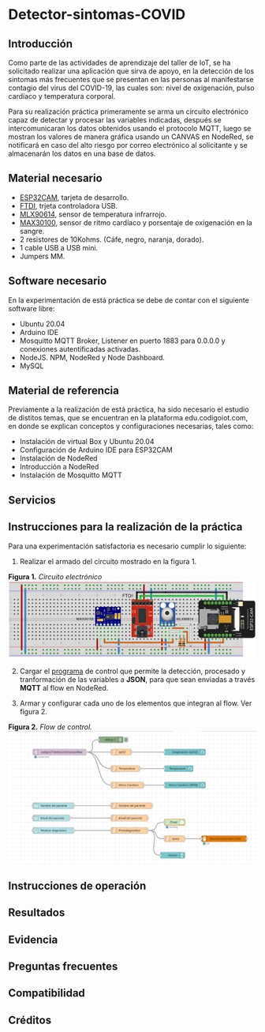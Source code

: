 # Detector-sintomas-COVID
## Introducción

Como parte de las actividades de aprendizaje del taller de IoT, se ha solicitado realizar una aplicación que sirva de apoyo, en la detección de los sintomas más frecuentes que se presentan en las personas al manifestarse contagio del virus del COVID-19, las cuales son: nivel de oxigenación, pulso cardíaco y temperatura corporal.

Para su realización práctica primeramente se arma un circuito electrónico capaz de detectar y procesar las variables indicadas, después se intercomunicaran los datos obtenidos usando el protocolo MQTT, luego se mostran los valores de manera gráfica usando un CANVAS en NodeRed, se notificará en caso del alto riesgo por correo electrónico al solicitante y se almacenarán los datos en una base de datos.

## Material necesario

- [ESP32CAM](https://docs.ai-thinker.com/en/esp32-cam), tarjeta de desarrollo.
- [FTDI](https://microcontrollerslab.com/ftdi-usb-to-serial-converter-cable-use-linux-windows/), trjeta controladora USB.
- [MLX90614](https://www.sparkfun.com/datasheets/Sensors/Temperature/MLX90614_rev001.pdf), sensor de temperatura infrarrojo.
- [MAX30100](https://datasheets.maximintegrated.com/en/ds/MAX30100.pdf), sensor de ritmo cardíaco y porsentaje de oxigenación en la sangre.
- 2 resistores de 10Kohms. (Cáfe, negro, naranja, dorado).
- 1 cable USB a USB mini.
- Jumpers MM.

## Software necesario

En la experimentación de está práctica se debe de contar con el siguiente software libre:

- Ubuntu 20.04
- Arduino IDE
- Mosquitto MQTT Broker, Listener en puerto 1883 para 0.0.0.0 y conexiones autentificadas activadas.
- NodeJS. NPM, NodeRed y Node Dashboard.
- MySQL

## Material de referencia

Previamente a la realización de está práctica, ha sido necesario el estudio de distitos temas, que se encuentran en la plataforma edu.codigoiot.com, en donde se explican conceptos y configuraciones necesarias, tales como:

- Instalación de virtual Box y Ubuntu 20.04
- Configuración de Arduino IDE para ESP32CAM
- Instalación de NodeRed
- Introducción a NodeRed
- Instalación de Mosquitto MQTT

## Servicios

## Instrucciones para la realización de la práctica

Para una experimentación satisfactoria es necesario cumplir lo siguiente:

1. Realizar el armado del circuito mostrado en la figura 1.

**Figura 1.** *Circuito electrónico*
![](https://github.com/OmarAbundis/Detector-sintomas-COVID/blob/main/Figuras/CTO_ESP32CAM_FTDI_MAX30100_MLX90614.png)

2. Cargar el [programa](https://github.com/OmarAbundis/Detector-sintomas-COVID/blob/main/ESP32CAM/ESPCAM-MQTT-MLX90614-MAX30100-JSON/ESPCAM-MQTT-MLX90614-MAX30100-JSON.ino) de control que permite la detección, procesado y tranformación de las variables a **JSON**, para que sean enviadas a través **MQTT** al flow en NodeRed.

3. Armar y configurar cada uno de los elementos que integran al flow. Ver figura 2.

**Figura 2.** *Flow de control.*
![](https://github.com/OmarAbundis/Detector-sintomas-COVID/blob/main/Figuras/Flow%20Detector%20sintomas%20COVID.PNG)




## Instrucciones de operación


## Resultados


## Evidencia


## Preguntas frecuentes

## Compatibilidad

## Créditos
